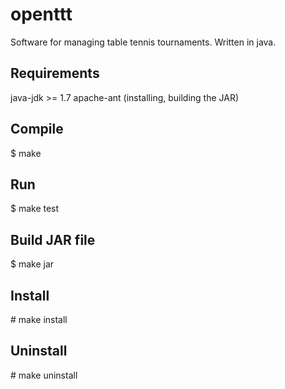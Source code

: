 openttt
=======
Software for managing table tennis tournaments. Written in java.

Requirements
------------
java-jdk >= 1.7
apache-ant (installing, building the JAR)

Compile
-------
$ make

Run
---
$ make test

Build JAR file
--------------
$ make jar

Install
-------
\# make install

Uninstall
---------
\# make uninstall

